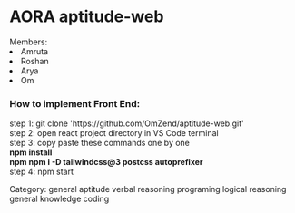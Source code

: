 <h1>AORA aptitude-web</h1>
<bold>Members:</bold>
<li>Amruta
<li>Roshan
<li>Arya
<li>Om
<br>
<h3>How to implement Front End:</h3>
step 1: git clone 'https://github.com/OmZend/aptitude-web.git'<br>
step 2: open react project directory in VS Code terminal<br>
step 3: copy paste these commands one by one<br>
<b>     npm install</b><br> 
<b>     npm npm i -D tailwindcss@3 postcss autoprefixer</b><br>   
step 4: npm start<br>

Category:
general aptitude
verbal reasoning
programing
logical reasoning
general knowledge
coding
